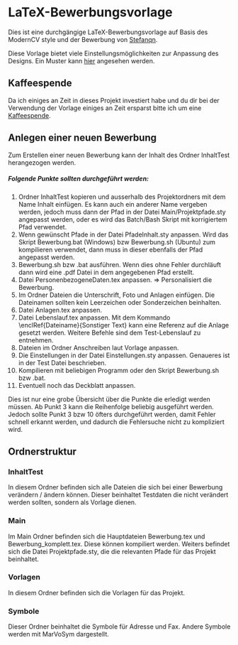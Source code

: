 # LaTeX-Bewerbungsvorlage
Dies ist eine durchgängige LaTeX-Bewerbungsvorlage auf Basis des ModernCV style und der Bewerbung von [Stefanqn](https://github.com/Stefanqn/Bewerbung).

Diese Vorlage bietet viele Einstellungsmöglichkeiten zur Anpassung des Designs. Ein Muster kann [hier](https://github.com/Godi22/LaTeX-Bewerbungsvorlage/blob/master/InhaltTest/Beispiel_pdf/Max_Musterfrau_Bewerbung.pdf) angesehen werden.

## Kaffeespende
Da ich einiges an Zeit in dieses Projekt investiert habe und du dir bei der Verwendung der Vorlage einiges an Zeit ersparst bitte ich um eine [Kaffeespende](https://www.paypal.com/cgi-bin/webscr?cmd=_donations&business=gottfried%40schrittwieser%2enet&lc=AT&item_name=Bewerbungsvorlage%20by%20godi&no_note=0&currency_code=EUR&bn=PP%2dDonationsBF%3abtn_donate_LG%2egif%3aNonHostedGuest).


## Anlegen einer neuen Bewerbung
Zum Erstellen einer neuen Bewerbung kann der Inhalt des Ordner InhaltTest herangezogen werden.
##### Folgende Punkte sollten durchgeführt werden:
1. Ordner InhaltTest kopieren und ausserhalb des Projektordners mit dem Name Inhalt einfügen. Es kann auch ein anderer Name vergeben werden, jedoch muss dann der Pfad in der Datei Main/Projektpfade.sty angepasst werden, oder es wird das Batch/Bash Skript mit korrigiertem Pfad verwendet.
2. Wenn gewünscht Pfade in der Datei PfadeInhalt.sty anpassen. Wird das Skript Bewerbung.bat (Windows) bzw Bewerbung.sh (Ubuntu) zum kompilieren verwendet, dann muss in dieser ebenfalls der Pfad angepasst werden.
3. Bewerbung.sh bzw .bat ausführen. Wenn dies ohne Fehler durchläuft dann wird eine .pdf Datei in dem angegebenen Pfad erstellt.
4. Datei PersonenbezogeneDaten.tex anpassen. => Personalisiert die Bewerbung.
5. Im Ordner Dateien die Unterschrift, Foto und Anlagen einfügen. Die Dateinamen sollten kein Leerzeichen oder Sonderzeichen beinhalten.
6. Datei Anlagen.tex anpassen.
7. Datei Lebenslauf.tex anpassen. Mit dem Kommando \enclRef{Dateiname}{Sonstiger Text} kann eine Referenz auf die Anlage gesetzt werden.
	Weitere Befehle sind dem Test-Lebenslauf zu entnehmen.
8. Dateien im Ordner Anschreiben laut Vorlage anpassen.
9. Die Einstellungen in der Datei Einstellungen.sty anpassen. Genaueres ist in der Test Datei beschrieben.
10. Kompilieren mit beliebigen Programm oder den Skript Bewerbung.sh bzw .bat.
11. Eventuell noch das Deckblatt anpassen.

Dies ist nur eine grobe Übersicht über die Punkte die erledigt werden müssen. Ab Punkt 3 kann die Reihenfolge beliebig ausgeführt werden. 
Jedoch sollte Punkt 3 bzw 10 öfters durchgeführt werden, damit Fehler schnell erkannt werden, und dadurch die Fehlersuche nicht zu kompliziert wird.


## Ordnerstruktur
### InhaltTest
In diesem Ordner befinden sich alle Dateien die sich bei einer Bewerbung verändern / ändern können. Dieser beinhaltet Testdaten die nicht verändert werden sollten, sondern als Vorlage dienen.
### Main
Im Main Ordner befinden sich die Hauptdateien Bewerbung.tex und Bewerbung_komplett.tex. Diese können kompiliert werden. Weiters befindet sich die Datei Projektpfade.sty, die die relevanten Pfade für das Projekt beinhaltet.
### Vorlagen
In diesem Ordner befinden sich die Vorlagen für das Projekt.
### Symbole
Dieser Ordner beinhaltet die Symbole für Adresse und Fax. Andere Symbole werden mit MarVoSym dargestellt.
